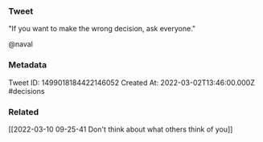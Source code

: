 ### Tweet
"If you want to make the wrong decision, ask everyone."

@naval

### Metadata
Tweet ID: 1499018184422146052
Created At: 2022-03-02T13:46:00.000Z
#decisions 

### Related
[[2022-03-10 09-25-41 Don't think about what others think of you]]

